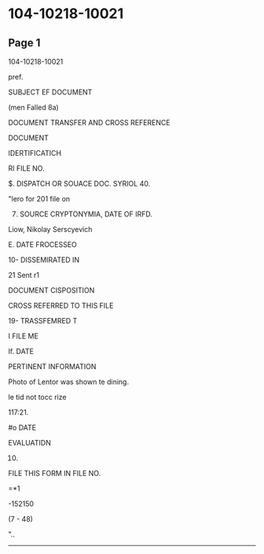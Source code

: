 # 104-10218-10021

## Page 1

104-10218-10021

pref.

SUBJECT EF DOCUMENT

(men Falled 8a)

DOCUMENT TRANSFER AND CROSS REFERENCE

DOCUMENT

IDERTIFICATICH

RI FILE NO.

$. DISPATCH OR SOUACE DOC. SYRIOL 40.

"lero for 201 file on

7. SOURCE CRYPTONYMIA, DATE OF IRFD.

Liow, Nikolay Serscyevich

E. DATE FROCESSEO

10- DISSEMIRATED IN

21 Sent r1

DOCUMENT CISPOSITION

CROSS REFERRED TO THIS FILE

19- TRASSFEMRED T

I FILE ME

If. DATE

PERTINENT INFORMATION

Photo of Lentor was shown te dining.

le tid not tocc rize

117:21.

#o DATE

EVALUATIDN

10.

FILE THIS FORM IN FILE NO.

=*1

-152150

(7 - 48)

"..

---

